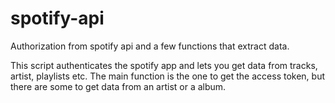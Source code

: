 # spotify-api
Authorization from spotify api and a few functions that extract data.

This script authenticates the spotify app and lets you get data from tracks, artist, playlists etc.
The main function is the one to get the access token, but there are some to get data from an artist or a album.
